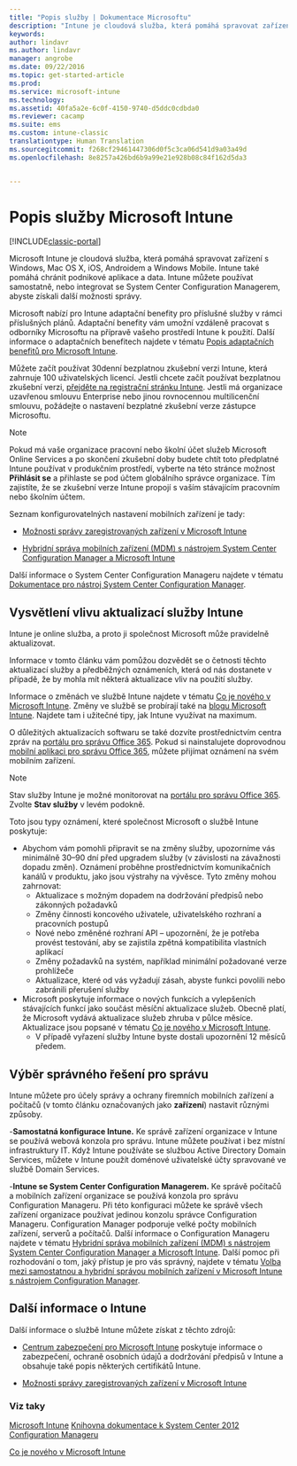```yaml
---
title: "Popis služby | Dokumentace Microsoftu"
description: "Intune je cloudová služba, která pomáhá spravovat zařízení s Windows, iOS, Mac OS X, Androidem a Windows Mobile."
keywords: 
author: lindavr
ms.author: lindavr
manager: angrobe
ms.date: 09/22/2016
ms.topic: get-started-article
ms.prod: 
ms.service: microsoft-intune
ms.technology: 
ms.assetid: 40fa5a2e-6c0f-4150-9740-d5ddc0cdbda0
ms.reviewer: cacamp
ms.suite: ems
ms.custom: intune-classic
translationtype: Human Translation
ms.sourcegitcommit: f268cf29461447306d0f5c3ca06d541d9a03a49d
ms.openlocfilehash: 8e8257a426bd6b9a99e21e928b08c84f162d5da3


---
```


# <a name="microsoft-intune-service-description"></a>Popis služby Microsoft Intune

[!INCLUDE[classic-portal](../includes/classic-portal.md)]

Microsoft Intune je cloudová služba, která pomáhá spravovat zařízení s Windows, Mac OS X, iOS, Androidem a Windows Mobile. Intune také pomáhá chránit podnikové aplikace a data. Intune můžete používat samostatně, nebo integrovat se System Center Configuration Managerem, abyste získali další možnosti správy.

Microsoft nabízí pro Intune adaptační benefity pro příslušné služby v rámci příslušných plánů. Adaptační benefity vám umožní vzdáleně pracovat s odborníky Microsoftu na přípravě vašeho prostředí Intune k použití. Další informace o adaptačních benefitech najdete v tématu [Popis adaptačních benefitů pro Microsoft Intune](http://go.microsoft.com/fwlink/?LinkId=619281).

Můžete začít používat 30denní bezplatnou zkušební verzi Intune, která zahrnuje 100 uživatelských licencí. Jestli chcete začít používat bezplatnou zkušební verzi, [přejděte na registrační stránku Intune](http://www.microsoft.com/en-us/server-cloud/products/microsoft-intune/). Jestli má organizace uzavřenou smlouvu Enterprise nebo jinou rovnocennou multilicenční smlouvu, požádejte o nastavení bezplatné zkušební verze zástupce Microsoftu.

> [!NOTE]
> Pokud má vaše organizace pracovní nebo školní účet služeb Microsoft Online Services a po skončení zkušební doby budete chtít toto předplatné Intune používat v produkčním prostředí, vyberte na této stránce možnost **Přihlásit se** a přihlaste se pod účtem globálního správce organizace. Tím zajistíte, že se zkušební verze Intune propojí s vaším stávajícím pracovním nebo školním účtem.

Seznam konfigurovatelných nastavení mobilních zařízení je tady:

-   [Možnosti správy zaregistrovaných zařízení v Microsoft Intune](/intune/get-started/mobile-device-management-capabilities-in-microsoft-intune)

-   [Hybridní správa mobilních zařízení (MDM) s nástrojem System Center Configuration Manager a Microsoft Intune](https://technet.microsoft.com/library/mt627883.aspx)

Další informace o System Center Configuration Manageru najdete v tématu [Dokumentace pro nástroj System Center Configuration Manager](https://technet.microsoft.com/library/mt346023.aspx).

## <a name="learn-how-intune-service-updates-affect-you"></a>Vysvětlení vlivu aktualizací služby Intune
Intune je online služba, a proto ji společnost Microsoft může pravidelně aktualizovat.

Informace v tomto článku vám pomůžou dozvědět se o četnosti těchto aktualizací služby a předběžných oznámeních, která od nás dostanete v případě, že by mohla mít některá aktualizace vliv na použití služby.

Informace o změnách ve službě Intune najdete v tématu [Co je nového v Microsoft Intune](/intune/deploy-use/whats-new-in-microsoft-intune). Změny ve službě se probírají také na [blogu Microsoft Intune](http://blogs.technet.com/b/microsoftintune/). Najdete tam i užitečné tipy, jak Intune využívat na maximum.

O důležitých aktualizacích softwaru se také dozvíte prostřednictvím centra zpráv na [portálu pro správu Office 365](https://portal.office.com/Admin/Default.aspx). Pokud si nainstalujete doprovodnou [mobilní aplikaci pro správu Office 365](https://support.office.com/article/Office-365-Admin-Mobile-App-e16f6421-2a1a-4142-bf9d-9846600a060a), můžete přijímat oznámení na svém mobilním zařízení.

> [!NOTE]
> Stav služby Intune je možné monitorovat na [portálu pro správu Office 365](https://portal.office.com/Admin/Default.aspx). Zvolte **Stav služby** v levém podokně.  

Toto jsou typy oznámení, které společnost Microsoft o službě Intune poskytuje:
-   Abychom vám pomohli připravit se na změny služby, upozorníme vás minimálně 30–90 dní před upgradem služby (v závislosti na závažnosti dopadu změn). Oznámení proběhne prostřednictvím komunikačních kanálů v produktu, jako jsou výstrahy na vývěsce. Tyto změny mohou zahrnovat:
    * Aktualizace s možným dopadem na dodržování předpisů nebo zákonných požadavků
    * Změny činnosti koncového uživatele, uživatelského rozhraní a pracovních postupů
    * Nové nebo změněné rozhraní API – upozornění, že je potřeba provést testování, aby se zajistila zpětná kompatibilita vlastních aplikací
    * Změny požadavků na systém, například minimální požadované verze prohlížeče
    * Aktualizace, které od vás vyžadují zásah, abyste funkci povolili nebo zabránili přerušení služby
-   Microsoft poskytuje informace o nových funkcích a vylepšeních stávajících funkcí jako součást měsíční aktualizace služeb. Obecně platí, že Microsoft vydává aktualizace služeb zhruba v půlce měsíce. Aktualizace jsou popsané v tématu [Co je nového v Microsoft Intune](/intune/deploy-use/whats-new-in-microsoft-intune).
    -   V případě vyřazení služby Intune byste dostali upozornění 12 měsíců předem.

## <a name="choose-the-management-solution-thats-right-for-you"></a>Výběr správného řešení pro správu
Intune můžete pro účely správy a ochrany firemních mobilních zařízení a počítačů (v tomto článku označovaných jako **zařízení**) nastavit různými způsoby.

-**Samostatná konfigurace Intune.** Ke správě zařízení organizace v Intune se používá webová konzola pro správu. Intune můžete používat i bez místní infrastruktury IT. Když Intune používáte se službou Active Directory Domain Services, můžete v Intune použít doménové uživatelské účty spravované ve službě Domain Services.

-**Intune se System Center Configuration Managerem.** Ke správě počítačů a mobilních zařízení organizace se používá konzola pro správu Configuration Manageru. Při této konfiguraci můžete ke správě všech zařízení organizace používat jedinou konzolu správce Configuration Manageru. Configuration Manager podporuje velké počty mobilních zařízení, serverů a počítačů. Další informace o Configuration Manageru najdete v tématu [Hybridní správa mobilních zařízení (MDM) s nástrojem System Center Configuration Manager a Microsoft Intune](https://technet.microsoft.com/library/mt627883.aspx). Další pomoc při rozhodování o tom, jaký přístup je pro vás správný, najdete v tématu [Volba mezi samostatnou a hybridní správou mobilních zařízení v Microsoft Intune s nástrojem Configuration Manager](https://technet.microsoft.com/en-us/library/mt706478.aspx).


## <a name="learn-more-about-intune"></a>Další informace o Intune
Další informace o službě Intune můžete získat z těchto zdrojů:

- [Centrum zabezpečení pro Microsoft Intune](http://www.microsoft.com/en-us/server-cloud/products/intune-trust-center/) poskytuje informace o zabezpečení, ochraně osobních údajů a dodržování předpisů v Intune a obsahuje také popis některých certifikátů Intune.

- [Možnosti správy zaregistrovaných zařízení v Microsoft Intune](/intune/get-started/mobile-device-management-capabilities-in-microsoft-intune)

### <a name="see-also"></a>Viz taky
[Microsoft Intune](https://docs.microsoft.com/intune/)
[Knihovna dokumentace k System Center 2012 Configuration Manageru](https://technet.microsoft.com/library/gg682041.aspx)

[Co je nového v Microsoft Intune](/intune/deploy-use/whats-new-in-microsoft-intune)



<!--HONumber=Dec16_HO3-->


